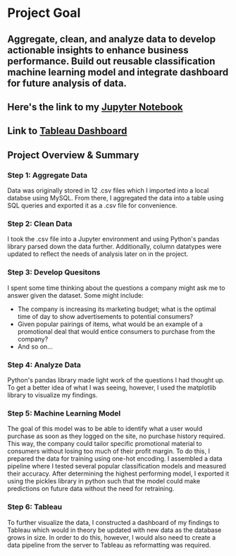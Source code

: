 # Project Goal
## Aggregate, clean, and analyze data to develop actionable insights to enhance business performance. Build out reusable classification machine learning model and integrate dashboard for future analysis of data.

## Here's the link to my [Jupyter Notebook](https://github.com/hismith142/Sales_Data_Analysis/blob/main/Financial_Data_Analysis.ipynb)

## Link to [Tableau Dashboard](https://public.tableau.com/app/profile/hayden.smith8882/viz/2019SalesDataDashboard/Dashboard1)

## Project Overview & Summary

### Step 1: Aggregate Data
Data was originally stored in 12 .csv files which I imported into a local databse using MySQL.
From there, I aggregated the data into a table using SQL queries and exported it as a .csv file for convenience.

### Step 2: Clean Data
I took the .csv file into a Jupyter environment and using Python's pandas library parsed down the data further.
Additionally, column datatypes were updated to reflect the needs of analysis later on in the project.

### Step 3: Develop Quesitons
I spent some time thinking about the questions a company might ask me to answer given the dataset. Some might include:
- The company is increasing its marketing budget; what is the optimal time of day to show advertisements to potential consumers?
- Given popular pairings of items, what would be an example of a promotional deal that would entice consumers to purchase from the company?
- And so on...

### Step 4: Analyze Data
Python's pandas library made light work of the questions I had thought up. To get a better idea of what I was seeing, however, I used the matplotlib library to visualize my findings.

### Step 5: Machine Learning Model
The goal of this model was to be able to identify what a user would purchase as soon as they logged on the site, no purchase history required. This way, the company could tailor specific promotional material to consumers without losing too much of their profit margin. To do this, I prepared the data for training using one-hot encoding. I assembled a data pipeline where I tested several popular classification models and measured their accuracy. After determining the highest performing model, I exported it using the pickles library in python such that the model could make predictions on future data without the need for retraining.

### Step 6: Tableau
To further visualize the data, I constructed a dashboard of my findings to Tableau which would in theory be updated with new data as the database grows in size. In order to do this, however, I would also need to create a data pipeline from the server to Tableau as reformatting was required.


